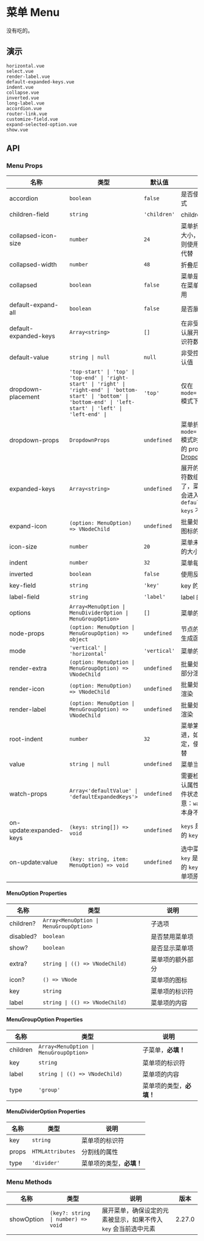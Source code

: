 # 菜单 Menu

没有吃的。

<!--single-column-->

## 演示

```demo
horizontal.vue
select.vue
render-label.vue
default-expanded-keys.vue
indent.vue
collapse.vue
inverted.vue
long-label.vue
accordion.vue
router-link.vue
customize-field.vue
expand-selected-option.vue
show.vue
```

## API

### Menu Props

| 名称 | 类型 | 默认值 | 说明 | 版本 |
| --- | --- | --- | --- | --- |
| accordion | `boolean` | `false` | 是否使用手风琴模式 |  |
| children-field | `string` | `'children'` | children 的字段名 |  |
| collapsed-icon-size | `number` | `24` | 菜单折叠时图标的大小，如果未设定则使用 `icon-size` 代替 |  |
| collapsed-width | `number` | `48` | 折叠后菜单的宽度 |  |
| collapsed | `boolean` | `false` | 菜单是否折叠，值在菜单为垂直时有用 |  |
| default-expand-all | `boolean` | `false` | 是否展开全部菜单 |  |
| default-expanded-keys | `Array<string>` | `[]` | 在非受控状态下默认展开的子菜单标识符数组 |  |
| default-value | `string \| null` | `null` | 非受控模式下的默认值 |  |
| dropdown-placement | `'top-start' \| 'top' \| 'top-end' \| 'right-start' \| 'right' \| 'right-end' \| 'bottom-start' \| 'bottom' \| 'bottom-end' \| 'left-start' \| 'left' \| 'left-end' \| ` | `'top'` | 仅在 `mode='horizontal'` 模式下生效 |  |
| dropdown-props | `DropdownProps` | `undefined` | 菜单折叠或 `mode='horizontal'` 模式时 Dropdown 的 props，请参考 [Dropdown Props](dropdown#Dropdown-Props) |  |
| expanded-keys | `Array<string>` | `undefined` | 展开的子菜单标识符数组，如果设定了，菜单的展开将会进入受控状态，`default-expanded-keys` 不会生效 |  |
| expand-icon | `(option: MenuOption) => VNodeChild` | `undefined` | 批量处理菜单展开图标的渲染 |  |
| icon-size | `number` | `20` | 菜单未折叠时图标的大小 |  |
| indent | `number` | `32` | 菜单每级的缩进 |  |
| inverted | `boolean` | `false` | 使用反转样式 |  |
| key-field | `string` | `'key'` | key 的字段名 |  |
| label-field | `string` | `'label'` | label 的字段名 |  |
| options | `Array<MenuOption \| MenuDividerOption \| MenuGroupOption>` | `[]` | 菜单的数据 |  |
| node-props | `(option: MenuOption \| MenuGroupOption) => object` | `undefined` | 节点的 DOM 属性生成函数 | 2.28.3 |
| mode | `'vertical' \| 'horizontal'` | `'vertical'` | 菜单的布局方式 |  |
| render-extra | `(option: MenuOption \| MenuGroupOption) => VNodeChild` | `undefined` | 批量处理菜单额外部分渲染 |  |
| render-icon | `(option: MenuOption) => VNodeChild` | `undefined` | 批量处理菜单图标渲染 |  |
| render-label | `(option: MenuOption \| MenuGroupOption) => VNodeChild` | `undefined` | 批量处理菜单标签渲染 |  |
| root-indent | `number` | `32` | 菜单第一级的缩进，如果没有设定，使用 `indent` 代替 |  |
| value | `string \| null` | `undefined` | 菜单当前的选中值 |  |
| watch-props | `Array<'defaultValue' \| 'defaultExpandedKeys'>` | `undefined` | 需要检测变更的默认属性，检测后组件状态会更新。注意：`watch-props` 本身不是响应式的 |  |
| on-update:expanded-keys | `(keys: string[]) => void` | `undefined` | `keys` 是展开菜单项的 `key` 的数组 |  |
| on-update:value | `(key: string, item: MenuOption) => void` | `undefined` | 选中菜单的回调，`key` 是选中菜单项的 `key`，`item` 是菜单项原始数据 |  |

#### MenuOption Properties

| 名称      | 类型                                   | 说明             |
| --------- | -------------------------------------- | ---------------- |
| children? | `Array<MenuOption \| MenuGroupOption>` | 子选项           |
| disabled? | `boolean`                              | 是否禁用菜单项   |
| show?     | `boolean`                              | 是否显示菜单项   |
| extra?    | `string \| (() => VNodeChild)`         | 菜单项的额外部分 |
| icon?     | `() => VNode`                          | 菜单项的图标     |
| key       | `string`                               | 菜单项的标识符   |
| label     | `string \| (() => VNodeChild)`         | 菜单项的内容     |

#### MenuGroupOption Properties

| 名称     | 类型                                   | 说明                     |
| -------- | -------------------------------------- | ------------------------ |
| children | `Array<MenuOption \| MenuGroupOption>` | 子菜单，**必填！**       |
| key      | `string`                               | 菜单项的标识符           |
| label    | `string \| (() => VNodeChild)`         | 菜单项的内容             |
| type     | `'group'`                              | 菜单项的类型，**必填！** |

#### MenuDividerOption Properties

| 名称  | 类型             | 说明                     |
| ----- | ---------------- | ------------------------ |
| key   | `string`         | 菜单项的标识符           |
| props | `HTMLAttributes` | 分割线的属性             |
| type  | `'divider'`      | 菜单项的类型，**必填！** |

### Menu Methods

| 名称 | 类型 | 说明 | 版本 |
| --- | --- | --- | --- |
| showOption | `(key?: string \| number) => void` | 展开菜单，确保设定的元素被显示，如果不传入 `key` 会当前选中元素 | 2.27.0 |
